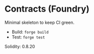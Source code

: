# Contracts (Foundry)

Minimal skeleton to keep CI green.
- Build: `forge build`
- Test:  `forge test`

Solidity: 0.8.20

